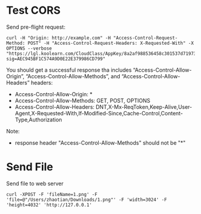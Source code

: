 # Test CORS

Send pre-flight request:
```
curl -H "Origin: http://example.com" -H "Access-Control-Request-Method: POST" -H "Access-Control-Request-Headers: X-Requested-With" -X OPTIONS --verbose "https://lgl.koolearn.com/CloudClass/AppKey/8a2af988536458c301537d7197320004/BusinessSystem/BusinessApp/Evaluate/GetCommitedInfo?sig=AEC945BF1C574A9D0E22E379986CD799"
```
You should get a successful response tha includes “Access-Control-Allow-Origin”, “Access-Control-Allow-Methods”, and “Access-Control-Allow-Headers” headers:
* Access-Control-Allow-Origin: *
* Access-Control-Allow-Methods: GET, POST, OPTIONS
* Access-Control-Allow-Headers: DNT,X-Mx-ReqToken,Keep-Alive,User-Agent,X-Requested-With,If-Modified-Since,Cache-Control,Content-Type,Authorization

Note:
* response header "Access-Control-Allow-Methods" should not be "*"

# Send File

Send file to web server
```
curl -XPOST -F 'fileName=1.png' -F 'file=@"/Users/zhaotian/Downloads/1.png"' -F 'width=3024' -F 'height=4032' 'http://127.0.0.1'
```
